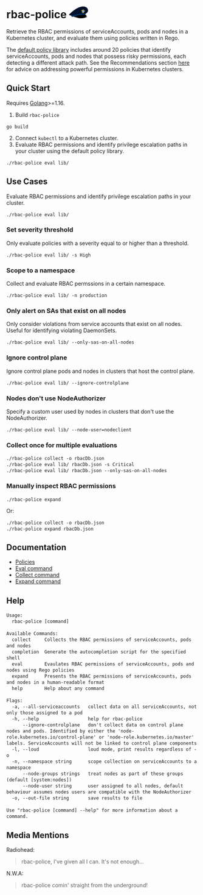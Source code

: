# rbac-police <img src="./docs/logo.png" width="50">
Retrieve the RBAC permissions of serviceAccounts, pods and nodes in a Kubernetes cluster, and evaluate them using policies written in Rego.

The [default policy library](./lib) includes around 20 policies that identify serviceAccounts, pods and nodes that possess risky permissions, each detecting a different attack path. See the Recommendations section [here](https://www.paloaltonetworks.com/resources/whitepapers/kubernetes-privilege-escalation-excessive-permissions-in-popular-platforms) for advice on addressing powerful permissions in Kubernetes clusters.


## Quick Start
Requires [Golang](https://go.dev/doc/install)>=1.16.

1. Build `rbac-police`
```shell
go build
```
2. Connect `kubectl` to a Kubernetes cluster.
3. Evaluate RBAC permissions and identify privilege escalation paths in your cluster using the default policy library.
```shell
./rbac-police eval lib/
```

## Use Cases
Evaluate RBAC permissions and identify privilege escalation paths in your cluster.
```
./rbac-police eval lib/
```
### Set severity threshold
Only evaluate policies with a severity equal to or higher than a threshold.
```
./rbac-police eval lib/ -s High
```
### Scope to a namespace
Collect and evaluate RBAC permssions in a certain namespace.
```
./rbac-police eval lib/ -n production
```
### Only alert on SAs that exist on all nodes
Only consider violations from service accounts that exist on all nodes. Useful for identifying violating DaemonSets.
```
./rbac-police eval lib/ --only-sas-on-all-nodes
```
###  Ignore control plane
Ignore control plane pods and nodes in clusters that host the control plane.
```
./rbac-police eval lib/ --ignore-controlplane
```
### Nodes don't use NodeAuthorizer
Specify a custom user used by nodes in clusters that don't use the NodeAuthorizer.
```
./rbac-police eval lib/ --node-user=nodeclient
```
### Collect once for multiple evaluations
```
./rbac-police collect -o rbacDb.json
./rbac-police eval lib/ rbacDb.json -s Critical
./rbac-police eval lib/ rbacDb.json --only-sas-on-all-nodes
```
### Manually inspect RBAC permissions
```
./rbac-police expand
```
Or:
```
./rbac-police collect -o rbacDb.json
./rbac-police expand rbacDb.json
```

## Documentation
 - [Policies](docs/policies.md)
 - [Eval command](docs/eval.md)
 - [Collect command](docs/collect.md)
 - [Expand command](docs/expand.md)

## Help
```
Usage:
  rbac-police [command]

Available Commands:
  collect     Collects the RBAC permissions of serviceAccounts, pods and nodes
  completion  Generate the autocompletion script for the specified shell
  eval        Evaulates RBAC permissions of serviceAccounts, pods and nodes using Rego policies
  expand      Presents the RBAC permissions of serviceAccounts, pods and nodes in a human-readable format
  help        Help about any command

Flags:
  -a, --all-serviceaccounts   collect data on all serviceAccounts, not only those assigned to a pod
  -h, --help                  help for rbac-police
      --ignore-controlplane   don't collect data on control plane nodes and pods. Identified by either the 'node-role.kubernetes.io/control-plane' or 'node-role.kubernetes.io/master' labels. ServiceAccounts will not be linked to control plane components
  -l, --loud                  loud mode, print results regardless of -o
  -n, --namespace string      scope collection on serviceAccounts to a namespace
      --node-groups strings   treat nodes as part of these groups (default [system:nodes])
      --node-user string      user assigned to all nodes, default behaviour assumes nodes users are compatible with the NodeAuthorizer
  -o, --out-file string       save results to file

Use "rbac-police [command] --help" for more information about a command.
```

## Media Mentions
Radiohead:
> rbac-police, I've given all I can. It's not enough...

N.W.A:
> rbac-police comin' straight from the underground!
